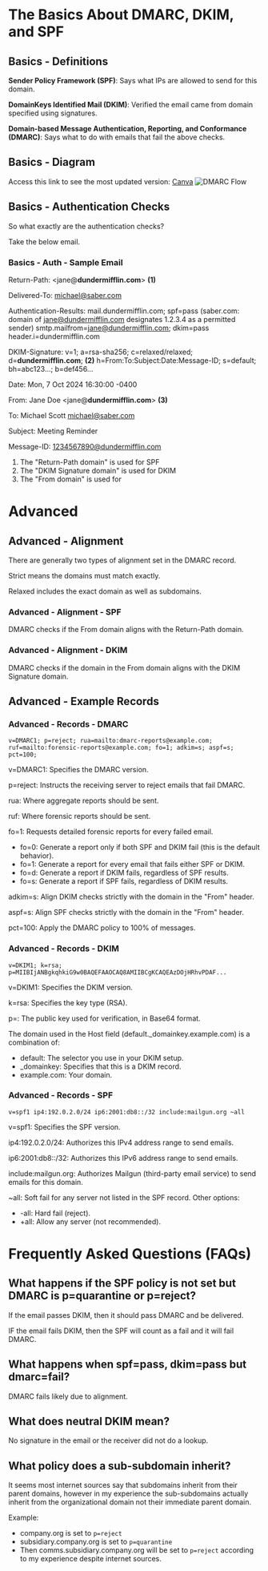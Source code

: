 # The Basics About DMARC, DKIM, and SPF

## Basics - Definitions

**Sender Policy Framework (SPF)**: Says what IPs are allowed to send for this domain.

**DomainKeys Identified Mail (DKIM)**: Verified the email came from domain specified using signatures.

**Domain-based Message Authentication, Reporting, and Conformance (DMARC)**: Says what to do with emails that fail the above checks.

## Basics - Diagram
Access this link to see the most updated version: [Canva](https://www.canva.com/design/DAGS70X--Bs/DUmDxfXvxUq2B9UZrjnN1g/view?utm_content=DAGS70X--Bs&utm_campaign=designshare&utm_medium=link&utm_source=editor)
![DMARC Flow](https://github.com/user-attachments/assets/19141c39-b3ba-43dd-a77a-bd65bcd87cd7)

## Basics - Authentication Checks
So what exactly are the authentication checks? 

Take the below email. 

### Basics - Auth - Sample Email
Return-Path: <jane@**dundermifflin.com**> **(1)**

Delivered-To: <michael@saber.com>

Authentication-Results: mail.dundermifflin.com;
    spf=pass (saber.com: domain of jane@dundermifflin.com designates 1.2.3.4 as a permitted sender) smtp.mailfrom=jane@dundermifflin.com;
    dkim=pass header.i=dundermifflin.com
    
DKIM-Signature: v=1; a=rsa-sha256; c=relaxed/relaxed; d=**dundermifflin.com**; **(2)** h=From:To:Subject:Date:Message-ID; s=default; bh=abc123...; b=def456...

Date: Mon, 7 Oct 2024 16:30:00 -0400

From: Jane Doe <jane@**dundermifflin.com**> **(3)**

To: Michael Scott <michael@saber.com>

Subject: Meeting Reminder

Message-ID: <1234567890@dundermifflin.com>

1. The "Return-Path domain" is used for SPF
2. The "DKIM Signature domain" is used for DKIM
3. The "From domain" is used for

# Advanced

## Advanced - Alignment
There are generally two types of alignment set in the DMARC record.

Strict means the domains must match exactly.

Relaxed includes the exact domain as well as subdomains. 


### Advanced - Alignment - SPF
DMARC checks if the From domain aligns with the Return-Path domain.

### Advanced - Alignment - DKIM
DMARC checks if the domain in the From domain aligns with the DKIM Signature domain.

## Advanced - Example Records

### Advanced - Records - DMARC
```
v=DMARC1; p=reject; rua=mailto:dmarc-reports@example.com; ruf=mailto:forensic-reports@example.com; fo=1; adkim=s; aspf=s; pct=100;
```
v=DMARC1: Specifies the DMARC version.

p=reject: Instructs the receiving server to reject emails that fail DMARC.

rua: Where aggregate reports should be sent.

ruf: Where forensic reports should be sent.

fo=1: Requests detailed forensic reports for every failed email.
- fo=0: Generate a report only if both SPF and DKIM fail (this is the default behavior).
- fo=1: Generate a report for every email that fails either SPF or DKIM.
- fo=d: Generate a report if DKIM fails, regardless of SPF results.
- fo=s: Generate a report if SPF fails, regardless of DKIM results.

adkim=s: Align DKIM checks strictly with the domain in the "From" header.

aspf=s: Align SPF checks strictly with the domain in the "From" header.

pct=100: Apply the DMARC policy to 100% of messages.

### Advanced - Records - DKIM
```
v=DKIM1; k=rsa; p=MIIBIjANBgkqhkiG9w0BAQEFAAOCAQ8AMIIBCgKCAQEAzDOjHRhvPDAF...
```
v=DKIM1: Specifies the DKIM version.

k=rsa: Specifies the key type (RSA).

p=<public key>: The public key used for verification, in Base64 format.

The domain used in the Host field (default._domainkey.example.com) is a combination of:
- default: The selector you use in your DKIM setup.
- _domainkey: Specifies that this is a DKIM record.
- example.com: Your domain.

### Advanced - Records - SPF
```
v=spf1 ip4:192.0.2.0/24 ip6:2001:db8::/32 include:mailgun.org ~all
```
v=spf1: Specifies the SPF version.

ip4:192.0.2.0/24: Authorizes this IPv4 address range to send emails.

ip6:2001:db8::/32: Authorizes this IPv6 address range to send emails.

include:mailgun.org: Authorizes Mailgun (third-party email service) to send emails for this domain.

~all: Soft fail for any server not listed in the SPF record. Other options:
- -all: Hard fail (reject).
- +all: Allow any server (not recommended).

# Frequently Asked Questions (FAQs)

## What happens if the SPF policy is not set but DMARC is p=quarantine or p=reject? 
If the email passes DKIM, then it should pass DMARC and be delivered.

IF the email fails DKIM, then the SPF will count as a fail and it will fail DMARC.

## What happens when spf=pass, dkim=pass but dmarc=fail? 
DMARC fails likely due to alignment. 

## What does neutral DKIM mean?
No signature in the email or the receiver did not do a lookup.

## What policy does a sub-subdomain inherit? 
It seems most internet sources say that subdomains inherit from their parent domains, however in my experience the sub-subdomains actually inherit from the organizational domain not their immediate parent domain. 

Example:
- company.org is set to `p=reject`
- subsidiary.company.org is set to `p=quarantine`
- Then comms.subsidiary.company.org will be set to `p=reject` according to my experience despite internet sources. 
